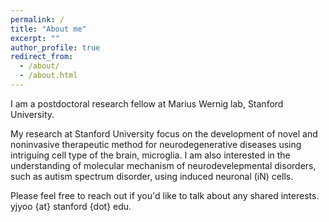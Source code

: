 ```yaml
---
permalink: /
title: "About me"
excerpt: ""
author_profile: true
redirect_from: 
  - /about/
  - /about.html
---
```


I am a postdoctoral research fellow at Marius Wernig lab, Stanford University.

My research at Stanford University focus on the development of novel and noninvasive therapeutic method for neurodegenerative diseases using intriguing cell type of the brain, microglia. I am also interested in the understanding of molecular mechanism of neurodevelepmental disorders, such as autism spectrum disorder, using induced neuronal (iN) cells.

Please feel free to reach out if you'd like to talk about any shared interests.
yjyoo {at} stanford {dot} edu.